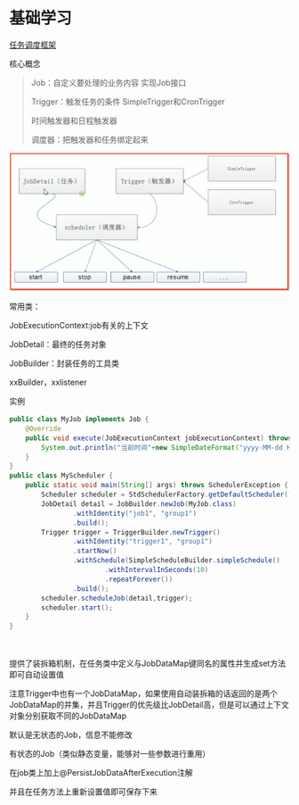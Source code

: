 # 基础学习 

[任务调度框架](https://blog.csdn.net/weixin_39723544/article/details/83382000)



核心概念

> Job：自定义要处理的业务内容  实现Job接口
>
> Trigger：触发任务的条件  SimpleTrigger和CronTrigger 
>
> 时间触发器和日程触发器
>
> 调度器：把触发器和任务绑定起来

 

![JobDetai1  start  scheduler  stop  Trigger  pause  resume ](assets/clip_image001-1583768537111.png)

 

常用类：

JobExecutionContext:job有关的上下文

JobDetail：最终的任务对象

JobBuilder：封装任务的工具类

xxBuilder，xxlistener

 

 

实例

```java
public class MyJob implements Job {
    @Override
    public void execute(JobExecutionContext jobExecutionContext) throws JobExecutionException {
        System.out.println("当前时间"+new SimpleDateFormat("yyyy-MM-dd HH:mm:ss").format(new Date()));
    }
}
public class MyScheduler {
    public static void main(String[] args) throws SchedulerException {
        Scheduler scheduler = StdSchedulerFactory.getDefaultScheduler();
        JobDetail detail = JobBuilder.newJob(MyJob.class)
                .withIdentity("job1", "group1")
                .build();
        Trigger trigger = TriggerBuilder.newTrigger()
                .withIdentity("trigger1", "group1")
                .startNow()
                .withSchedule(SimpleScheduleBuilder.simpleSchedule()
                        .withIntervalInSeconds(10)
                        .repeatForever())
                .build();
        scheduler.scheduleJob(detail,trigger);
        scheduler.start();
    }
}

 

```

 

提供了装拆箱机制，在任务类中定义与JobDataMap键同名的属性并生成set方法即可自动设置值

 

注意Trigger中也有一个JobDataMap，如果使用自动装拆箱的话返回的是两个JobDataMap的并集，并且Trigger的优先级比JobDetail高，但是可以通过上下文对象分别获取不同的JobDataMap

 

默认是无状态的Job，信息不能修改

有状态的Job（类似静态变量，能够对一些参数进行重用）

在job类上加上@PersistJobDataAfterExecution注解

并且在任务方法上重新设置值即可保存下来